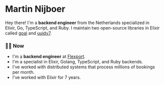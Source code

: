 # Martin Nijboer

Hey there! I'm a **backend engineer** from the Netherlands specialized in Elixir, Go, TypeScript, and Ruby. I maintain two open-source libraries in Elixir called [goal](https://github.com/martinthenth/goal) and [uuidv7](https://github.com/martinthenth/uuidv7). 

### 👨‍💻 Now

- I'm a **backend engineer** at [Flexport](http://flexport.com).
- I'm a specialist in Elixir, Golang, TypeScript, and Ruby backends.
- I've worked with distributed systems that process millions of bookings per month.
- I've worked with Elixir for 7 years.
